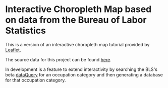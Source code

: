 # Interactive Choropleth Map based on data from the Bureau of Labor Statistics
This is a version of an interactive choropleth map tutorial provided by [Leaflet](https://leafletjs.com/examples/choropleth/).

The source data for this project can be found [here](https://www.bls.gov/oes/special.requests/oesm20nat.zip).

In development is a feature to extend interactivity by searching the BLS's beta [dataQuery](https://beta.bls.gov/dataQuery/) for an occupation category and then generating a database for that occupation category.
